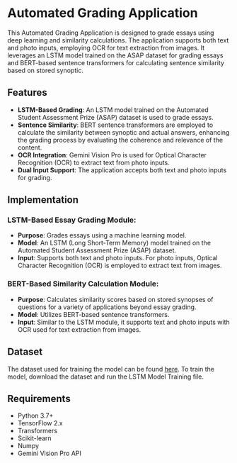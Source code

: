 # Automated Grading Application

This Automated Grading Application is designed to grade essays using deep learning and similarity calculations. The application supports both text and photo inputs, employing OCR for text extraction from images. It leverages an LSTM model trained on the ASAP dataset for grading essays and BERT-based sentence transformers for calculating sentence similarity based on stored synoptic.

## Features

- **LSTM-Based Grading**: An LSTM model trained on the Automated Student Assessment Prize (ASAP) dataset is used to grade essays.
- **Sentence Similarity**: BERT sentence transformers are employed to calculate the similarity between synoptic and actual answers, enhancing the grading process by evaluating the coherence and relevance of the content.
- **OCR Integration**: Gemini Vision Pro is used for Optical Character Recognition (OCR) to extract text from photo inputs.
- **Dual Input Support**: The application accepts both text and photo inputs for grading.

## Implementation

### LSTM-Based Essay Grading Module:
- **Purpose**: Grades essays using a machine learning model.
- **Model**: An LSTM (Long Short-Term Memory) model trained on the Automated Student Assessment Prize (ASAP) dataset.
- **Input**: Supports both text and photo inputs. For photo inputs, Optical Character Recognition (OCR) is employed to extract text from images.

### BERT-Based Similarity Calculation Module:
- **Purpose**: Calculates similarity scores based on stored synopses of questions for a variety of applications beyond essay grading.
- **Model**: Utilizes BERT-based sentence transformers.
- **Input**: Similar to the LSTM module, it supports text and photo inputs with OCR used for text extraction from images.

## Dataset

The dataset used for training the model can be found [here](https://paperswithcode.com/dataset/asap). To train the model, download the dataset and run the LSTM Model Training file.

## Requirements

- Python 3.7+
- TensorFlow 2.x
- Transformers
- Scikit-learn
- Numpy
- Gemini Vision Pro API
